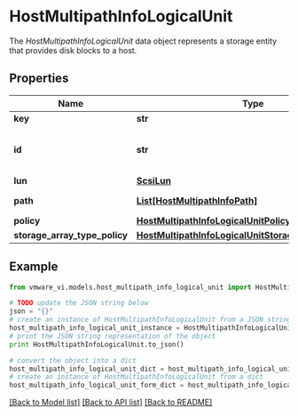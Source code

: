 # HostMultipathInfoLogicalUnit

The *HostMultipathInfoLogicalUnit* data object represents a storage entity that provides disk blocks to a host. 

## Properties
Name | Type | Description | Notes
------------ | ------------- | ------------- | -------------
**key** | **str** | Linkable identifier.  | 
**id** | **str** | Identifier of LogicalUnit.  Use this id to configure LogicalUnit multipathing policy using *HostStorageSystem.SetMultipathLunPolicy*.  | 
**lun** | [**ScsiLun**](ScsiLun.md) |  | 
**path** | [**List[HostMultipathInfoPath]**](HostMultipathInfoPath.md) | Array of paths available to access this LogicalUnit.  | 
**policy** | [**HostMultipathInfoLogicalUnitPolicy**](HostMultipathInfoLogicalUnitPolicy.md) |  | 
**storage_array_type_policy** | [**HostMultipathInfoLogicalUnitStorageArrayTypePolicy**](HostMultipathInfoLogicalUnitStorageArrayTypePolicy.md) |  | [optional] 

## Example

```python
from vmware_vi.models.host_multipath_info_logical_unit import HostMultipathInfoLogicalUnit

# TODO update the JSON string below
json = "{}"
# create an instance of HostMultipathInfoLogicalUnit from a JSON string
host_multipath_info_logical_unit_instance = HostMultipathInfoLogicalUnit.from_json(json)
# print the JSON string representation of the object
print HostMultipathInfoLogicalUnit.to_json()

# convert the object into a dict
host_multipath_info_logical_unit_dict = host_multipath_info_logical_unit_instance.to_dict()
# create an instance of HostMultipathInfoLogicalUnit from a dict
host_multipath_info_logical_unit_form_dict = host_multipath_info_logical_unit.from_dict(host_multipath_info_logical_unit_dict)
```
[[Back to Model list]](../README.md#documentation-for-models) [[Back to API list]](../README.md#documentation-for-api-endpoints) [[Back to README]](../README.md)


